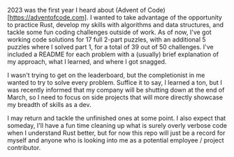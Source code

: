 2023 was the first year I heard about (Advent of Code)[https://adventofcode.com]. I wanted to take advantage of the opportunity to practice Rust, develop my skills with algorithms and data structures, and tackle some fun coding challenges outside of work. As of now, I've got working code solutions for 17 full 2-part puzzles, with an additional 5 puzzles where I solved part 1, for a total of 39 out of 50 challenges. I've included a README for each problem with a (usually) brief explanation of my approach, what I learned, and where I got snagged.

I wasn't trying to get on the leaderboard, but the completionist in me wanted to try to solve every problem. Suffice it to say, I learned a ton, but I was recently informed that my company will be shutting down at the end of March, so I need to focus on side projects that will more directly showcase my breadth of skills as a dev. 

I may return and tackle the unfinished ones at some point. I also expect that someday, I'll have a fun time cleaning up what is surely overly verbose code when I understand Rust better, but for now this repo will just be a record for myself and anyone who is looking into me as a potential employee / project contributor.
